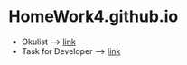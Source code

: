 # HomeWork4.github.io

* Okulist --> [link](https://nikita1999ua.github.io/HomeWork4.github.io/)
* Task for Developer --> [link](https://github.com/Nikita1999UA/TaskDeveloper.github.io)
